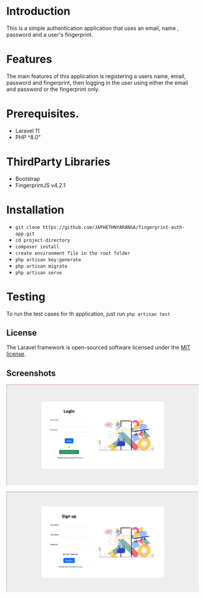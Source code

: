 # Introduction
This is a simple authentication application that uses an email, name , password and a user's fingerprint.

# Features
The main features of this application is registering a users name, email, password and fingerprint, then logging in the user using either the email and password or the fingerprint only.

# Prerequisites.
* Laravel 11
* PHP ^8.0"

# ThirdParty Libraries
* Bootstrap
* FingerprintJS v4.2.1

# Installation
* `git clone https://github.com/JAPHETHNYARANGA/fingerprint-auth-app.git`
* `cd project-directory`
* `composer install`
* `create environment file in the root folder `
* `php artisan key:generate`
* `php artisan migrate`
* `php artisan serve`

# Testing
To run the test cases for th application, just run 
`php artisan test`
## License

The Laravel framework is open-sourced software licensed under the [MIT license](https://opensource.org/licenses/MIT).

## Screenshots
![alt text](<Screenshot from 2024-03-06 23-07-46.png>)

![alt text](<Screenshot from 2024-03-06 23-11-02.png>)
